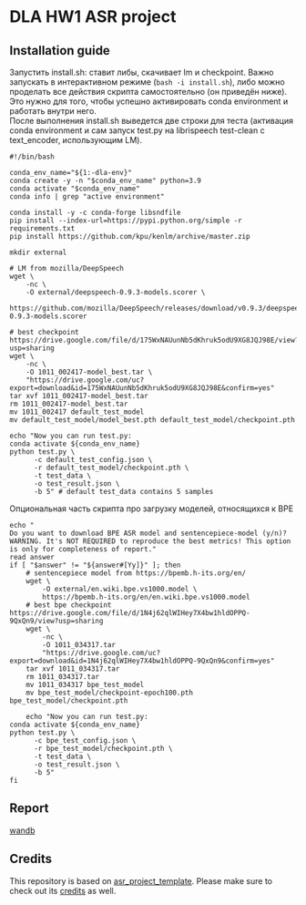 # DLA HW1 ASR project

## Installation guide
Запустить install.sh: ставит либы, скачивает lm и checkpoint. Важно запускать в интерактивном режиме (`bash -i install.sh`), либо можно проделать все действия скрипта самостоятельно (он приведён ниже). Это нужно для того, чтобы успешно активировать conda environment и работать внутри него.  
После выполнения install.sh выведется две строки для теста (активация conda environment и сам запуск test.py на librispeech test-clean с text_encoder, использующим LM).
```shell
#!/bin/bash

conda_env_name="${1:-dla-env}"
conda create -y -n "$conda_env_name" python=3.9
conda activate "$conda_env_name"
conda info | grep "active environment"

conda install -y -c conda-forge libsndfile
pip install --index-url=https://pypi.python.org/simple -r requirements.txt
pip install https://github.com/kpu/kenlm/archive/master.zip

mkdir external

# LM from mozilla/DeepSpeech
wget \
    -nc \
    -O external/deepspeech-0.9.3-models.scorer \
    https://github.com/mozilla/DeepSpeech/releases/download/v0.9.3/deepspeech-0.9.3-models.scorer

# best checkpoint https://drive.google.com/file/d/175WxNAUunNb5dKhruk5odU9XG8JQJ98E/view?usp=sharing
wget \
    -nc \
    -O 1011_002417-model_best.tar \
    "https://drive.google.com/uc?export=download&id=175WxNAUunNb5dKhruk5odU9XG8JQJ98E&confirm=yes"
tar xvf 1011_002417-model_best.tar
rm 1011_002417-model_best.tar
mv 1011_002417 default_test_model
mv default_test_model/model_best.pth default_test_model/checkpoint.pth

echo "Now you can run test.py:
conda activate ${conda_env_name}
python test.py \
      -c default_test_config.json \
      -r default_test_model/checkpoint.pth \
      -t test_data \
      -o test_result.json \
      -b 5" # default test_data contains 5 samples 
```
Опциональная часть скрипта про загрузку моделей, относящихся к BPE 
```shell
echo "
Do you want to download BPE ASR model and sentencepiece-model (y/n)?
WARNING. It's NOT REQUIRED to reproduce the best metrics! This option is only for completeness of report."
read answer
if [ "$answer" != "${answer#[Yy]}" ]; then 
    # sentencepiece model from https://bpemb.h-its.org/en/
    wget \
        -O external/en.wiki.bpe.vs1000.model \
        https://bpemb.h-its.org/en/en.wiki.bpe.vs1000.model
    # best bpe checkpoint https://drive.google.com/file/d/1N4j62qlWIHey7X4bw1hldOPPQ-9QxQn9/view?usp=sharing
    wget \
        -nc \
        -O 1011_034317.tar
        "https://drive.google.com/uc?export=download&id=1N4j62qlWIHey7X4bw1hldOPPQ-9QxQn9&confirm=yes"
    tar xvf 1011_034317.tar
    rm 1011_034317.tar
    mv 1011_034317 bpe_test_model
    mv bpe_test_model/checkpoint-epoch100.pth bpe_test_model/checkpoint.pth

    echo "Now you can run test.py:
conda activate ${conda_env_name}
python test.py \
      -c bpe_test_config.json \
      -r bpe_test_model/checkpoint.pth \
      -t test_data \
      -o test_result.json \
      -b 5"
fi
```


## Report

[wandb](https://wandb.ai/danwallgun/asr_project/reports/DLA-HW1-ASR-Report--VmlldzoyODAxMjMz)


## Credits

This repository is based on [asr_project_template](https://github.com/WrathOfGrapes/asr_project_template).
Please make sure to check out its [credits](https://github.com/WrathOfGrapes/asr_project_template/#credits) as well.
